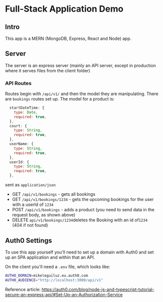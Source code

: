 # Full-Stack Application Demo

## Intro

This app is a MERN (MongoDB, Express, React and Node) app.

## Server

The server is an express server (mainly an API server, except in production where it serves files from the client folder)

### API Routes

Routes begin with `/api/v1/` and then the model they are manipulating. There are `bookings` routes set up. The model for a product is:

```javascript
  startDateTime: {
    type: Date,
    required: true,
  },
  court: {
    type: String,
    required: true,
  },
  userName: {
    type: String,
    required: true,
  },
  userId: {
    type: String,
    required: true,
  },
```

sent as `application/json`

- GET `/api/v1/bookings` - gets all bookings
- GET `/api/v1/bookings/1234` - gets the upcoming bookings for the user with a userId of `1234`
- POST `/api/v1/bookings` - adds a product (you need to send data in the request body, as shown above)
- DELETE `api/v1/bookings/1234`deletes the Booking with an id of`1234` (404 if not found)

## Auth0 Settings

To use this app yourself you'll need to set up a domain with Auth0 and set up an SPA application and within that an API.

On the client you'll need a `.env` file, which looks like:

```bash
AUTHO_DOMAIN=mikeleguiluz.eu.auth0.com
AUTH0_AUDIENCE="http://localhost:3000/api/v1"
```

Reference article: <https://auth0.com/blog/node-js-and-typescript-tutorial-secure-an-express-api/#Set-Up-an-Authorization-Service>
